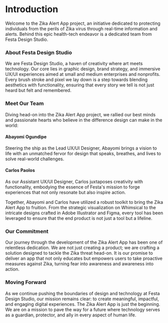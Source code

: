 # Introduction

Welcome to the Zika Alert App project, an initiative dedicated to protecting individuals from the perils of Zika virus through real-time information and alerts. Behind this epic health-tech endeavor is a dedicated team from Festa Design Studio.

### About Festa Design Studio

We are Festa Design Studio, a haven of creativity where art meets technology. Our core lies in graphic design, brand strategy, and immersive UX/UI experiences aimed at small and medium enterprises and nonprofits. Every brush stroke and pixel we lay down is a step towards blending aesthetics with functionality, ensuring that every story we tell is not just heard but felt and remembered.

### Meet Our Team

Diving head-on into the Zika Alert App project, we rallied our best minds and passionate hearts who believe in the difference design can make in the world:

#### Abayomi Ogundipe

Steering the ship as the Lead UX/UI Designer, Abayomi brings a vision to life with an unmatched fervor for design that speaks, breathes, and lives to solve real-world challenges.

#### Carlos Paolos

As our Assistant UX/UI Designer, Carlos juxtaposes creativity with functionality, embodying the essence of Festa's mission to forge experiences that not only resonate but also inspire action.

Together, Abayomi and Carlos have utilized a robust toolkit to bring the Zika Alert App to fruition. From the strategic visualization on Whimsical to the intricate designs crafted in Adobe Illustrator and Figma, every tool has been leveraged to ensure that the end product is not just a tool but a lifeline.

### Our Commitment

Our journey through the development of the Zika Alert App has been one of relentless dedication. We are not just creating a product; we are crafting a solution designed to tackle the Zika threat head-on. It is our promise to deliver an app that not only educates but empowers users to take proactive measures against Zika, turning fear into awareness and awareness into action.

### Moving Forward

As we continue pushing the boundaries of design and technology at Festa Design Studio, our mission remains clear: to create meaningful, impactful, and engaging digital experiences. The Zika Alert App is just the beginning. We are on a mission to pave the way for a future where technology serves as a guardian, protector, and ally in every aspect of human life.



####
